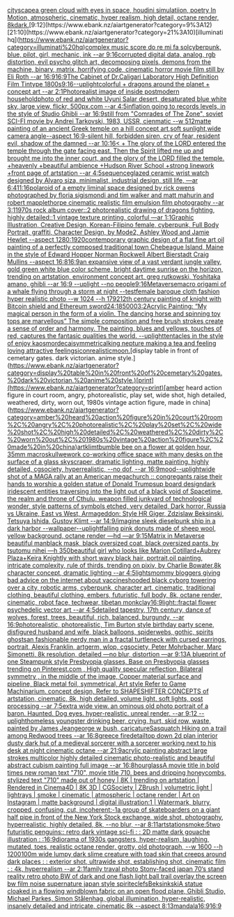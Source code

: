 [cityscape](https://www.ebank.nz/aiartgenerator?category=cityscape)[a green cloud with eyes in space, houdini simulatiion, poetry In Motion, atmospheric, cinematic, hyper realism, high detail, octane render, 8k](https://www.ebank.nz/aiartgenerator?category=a%20green%20cloud%20with%20eyes%20in%20space%2C%20houdini%20simulatiion%2C%20poetry%20In%20Motion%2C%20atmospheric%2C%20cinematic%2C%20hyper%20realism%2C%20high%20detail%2C%20octane%20render%2C%208k)[dark.](https://www.ebank.nz/aiartgenerator?category=dark.)[9:12](https://www.ebank.nz/aiartgenerator?category=9%3A12)[21:10](https://www.ebank.nz/aiartgenerator?category=21%3A10)[illuminati hq](https://www.ebank.nz/aiartgenerator?category=illuminati%20hq)[complex music score do re mi fa sol](https://www.ebank.nz/aiartgenerator?category=complex%20music%20score%20do%20re%20mi%20fa%20sol)[cyberpunk, blue, pilot, girl, mechanic, ink --ar 9:16](https://www.ebank.nz/aiartgenerator?category=cyberpunk%2C%20blue%2C%20pilot%2C%20girl%2C%20mechanic%2C%20ink%20--ar%209%3A16)[corrupted digital data, analog, rgb distortion, evil psycho glitch art, decomposing pixels, demons from the machine, binary, matrix, horrifying code, cinematic horror movie film still by Eli Roth  --ar 16:9](https://www.ebank.nz/aiartgenerator?category=corrupted%20digital%20data%2C%20analog%2C%20rgb%20distortion%2C%20evil%20psycho%20glitch%20art%2C%20decomposing%20pixels%2C%20demons%20from%20the%20machine%2C%20binary%2C%20matrix%2C%20horrifying%20code%2C%20cinematic%20horror%20movie%20film%20still%20by%20Eli%20Roth%20%20--ar%2016%3A9)[16:9](https://www.ebank.nz/aiartgenerator?category=16%3A9)[The Cabinet of Dr.Caligari Laboratory High Definition Film Tintype 1800s](https://www.ebank.nz/aiartgenerator?category=The%20Cabinet%20of%20Dr.Caligari%20Laboratory%20High%20Definition%20Film%20Tintype%201800s)[9:16](https://www.ebank.nz/aiartgenerator?category=9%3A16)[--uplight](https://www.ebank.nz/aiartgenerator?category=--uplight)[colorful + dragons around the planet + concept art --ar 2:1](https://www.ebank.nz/aiartgenerator?category=colorful%20%2B%20dragons%20around%20the%20planet%20%2B%20concept%20art%20--ar%202%3A1)[Photorealist image of inside postmodern household](https://www.ebank.nz/aiartgenerator?category=Photorealist%20image%20of%20inside%20postmodern%20household)[photo of red and white Uyuni Salar desert, desaturated blue white sky, large view, flickr, 500px.com --ar 4:5](https://www.ebank.nz/aiartgenerator?category=photo%20of%20red%20and%20white%20Uyuni%20Salar%20desert%2C%20desaturated%20blue%20white%20sky%2C%20large%20view%2C%20flickr%2C%20500px.com%20--ar%204%3A5)[inflation going to records levels, in the style of Studio Ghibli --ar 16:9](https://www.ebank.nz/aiartgenerator?category=inflation%20going%20to%20records%20levels%2C%20in%20the%20style%20of%20Studio%20Ghibli%20--ar%2016%3A9)[still from "Comrades of The Zone", soviet SCI-FI movie by Andrei Tarkovski, 1983, USSR, cienmatic --w 512](https://www.ebank.nz/aiartgenerator?category=still%20from%20%22Comrades%20of%20The%20Zone%22%2C%20soviet%20SCI-FI%20movie%20by%20Andrei%20Tarkovski%2C%201983%2C%20USSR%2C%20cienmatic%20--w%20512)[matte painting of an ancient Greek temple on a hill concept art,soft sunlight,wide camera angle--aspect 16:9-](https://www.ebank.nz/aiartgenerator?category=matte%20painting%20of%20an%20ancient%20Greek%20temple%20on%20a%20hill%20concept%20art%2Csoft%20sunlight%2Cwide%20camera%20angle--aspect%2016%3A9-)[silent hill, forbidden siren, cry of fear, resident evil, shadow of the damned --ar 10:16](https://www.ebank.nz/aiartgenerator?category=silent%20hill%2C%20forbidden%20siren%2C%20cry%20of%20fear%2C%20resident%20evil%2C%20shadow%20of%20the%20damned%20--ar%2010%3A16)[< + The glory of the LORD entered the temple through the gate facing east. Then the Spirit lifted me up and brought me into the inner court, and the glory of the LORD filled the temple. +heavenly +beautiful ambience +Hudson River School +strong linework +front page of artstation --ar 4:5](https://www.ebank.nz/aiartgenerator?category=%3C%20%2B%20The%20glory%20of%20the%20LORD%20entered%20the%20temple%20through%20the%20gate%20facing%20east.%20Then%20the%20Spirit%20lifted%20me%20up%20and%20brought%20me%20into%20the%20inner%20court%2C%20and%20the%20glory%20of%20the%20LORD%20filled%20the%20temple.%20%2Bheavenly%20%2Bbeautiful%20ambience%20%2BHudson%20River%20School%20%2Bstrong%20linework%20%2Bfront%20page%20of%20artstation%20--ar%204%3A5)[sequence](https://www.ebank.nz/aiartgenerator?category=sequence)[glazed ceramic wrist watch designed by Alvaro siza, minimalist, industrial design, still life, —ar 6:4](https://www.ebank.nz/aiartgenerator?category=glazed%20ceramic%20wrist%20watch%20designed%20by%20Alvaro%20siza%2C%20minimalist%2C%20industrial%20design%2C%20still%20life%2C%20%E2%80%94ar%206%3A4)[11:16](https://www.ebank.nz/aiartgenerator?category=11%3A16)[polaroid of a empty liminal space designed by rick owens photographed by floria sigismondi and tim walker  and matt mahurin and robert mapplethorpe cinematic realistic film emulsion film photography --ar 3:1](https://www.ebank.nz/aiartgenerator?category=polaroid%20of%20a%20empty%20liminal%20space%20designed%20by%20rick%20owens%20photographed%20by%20floria%20sigismondi%20and%20tim%20walker%20%20and%20matt%20mahurin%20and%20robert%20mapplethorpe%20cinematic%20realistic%20film%20emulsion%20film%20photography%20--ar%203%3A1)[1970s rock album cover::2 photorealistic drawing of dragons fighting, highly detailed::1 vintage texture printing, colorful —ar 1:1](https://www.ebank.nz/aiartgenerator?category=1970s%20rock%20album%20cover%3A%3A2%20photorealistic%20drawing%20of%20dragons%20fighting%2C%20highly%20detailed%3A%3A1%20vintage%20texture%20printing%2C%20colorful%20%E2%80%94ar%201%3A1)[Graphic Illustration, Creative Design, Korean-Filipino female, cyberpunk, Full Body Portrait, graffiti, Character Design, by Mode2, Ashley Wood and Jamie Hewlet --aspect 1280:1920](https://www.ebank.nz/aiartgenerator?category=Graphic%20Illustration%2C%20Creative%20Design%2C%20Korean-Filipino%20female%2C%20cyberpunk%2C%20Full%20Body%20Portrait%2C%20graffiti%2C%20Character%20Design%2C%20by%20Mode2%2C%20Ashley%20Wood%20and%20Jamie%20Hewlet%20--aspect%201280%3A1920)[contemporary graphic design of a flat fine art oil painting of a perfectly composed traditional town Chebeague Island, Maine in the style of Edward Hopper Norman Rockwell Albert Bierstadt Craig Mullins --aspect 16:8](https://www.ebank.nz/aiartgenerator?category=contemporary%20graphic%20design%20of%20a%20flat%20fine%20art%20oil%20painting%20of%20a%20perfectly%20composed%20traditional%20town%20Chebeague%20Island%2C%20Maine%20in%20the%20style%20of%20Edward%20Hopper%20Norman%20Rockwell%20Albert%20Bierstadt%20Craig%20Mullins%20--aspect%2016%3A8)[16:9](https://www.ebank.nz/aiartgenerator?category=16%3A9)[an expansive view of a vast verdant jungle valley, gold green white blue color scheme, bright daytime sunrise on the horizon, trending on artstation, environment concept art, greg rutkowski, Yoshitaka amano, ghibli --ar 16:9 --uplight --no people](https://www.ebank.nz/aiartgenerator?category=an%20expansive%20view%20of%20a%20vast%20verdant%20jungle%20valley%2C%20gold%20green%20white%20blue%20color%20scheme%2C%20bright%20daytime%20sunrise%20on%20the%20horizon%2C%20trending%20on%20artstation%2C%20environment%20concept%20art%2C%20greg%20rutkowski%2C%20Yoshitaka%20amano%2C%20ghibli%20--ar%2016%3A9%20--uplight%20--no%20people)[9:16](https://www.ebank.nz/aiartgenerator?category=9%3A16)[Metaverse](https://www.ebank.nz/aiartgenerator?category=Metaverse)[macro origami of a whale flying through a storm at night --test](https://www.ebank.nz/aiartgenerator?category=macro%20origami%20of%20a%20whale%20flying%20through%20a%20storm%20at%20night%20--test)[female baroque cloth fashion hyper realistic photo  --w 1024 --h 1792](https://www.ebank.nz/aiartgenerator?category=female%20baroque%20cloth%20fashion%20hyper%20realistic%20photo%20%20--w%201024%20--h%201792)[12th century painting of knight with Bitcoin shield and Ethereum sword](https://www.ebank.nz/aiartgenerator?category=12th%20century%20painting%20of%20knight%20with%20Bitcoin%20shield%20and%20Ethereum%20sword)[24:18](https://www.ebank.nz/aiartgenerator?category=24%3A18)[5000](https://www.ebank.nz/aiartgenerator?category=5000)[3:2](https://www.ebank.nz/aiartgenerator?category=3%3A2)[Acrylic Painting: “My magical person in the form of a violin. The dancing horse and spinning toy tops are marvellous” The simple composition and free brush strokes create a sense of order and harmony. The painting, blues and yellows, touches of red, captures the fantasic qualities the world. --uplight](https://www.ebank.nz/aiartgenerator?category=Acrylic%20Painting%3A%20%E2%80%9CMy%20magical%20person%20in%20the%20form%20of%20a%20violin.%20The%20dancing%20horse%20and%20spinning%20toy%20tops%20are%20marvellous%E2%80%9D%20The%20simple%20composition%20and%20free%20brush%20strokes%20create%20a%20sense%20of%20order%20and%20harmony.%20The%20painting%2C%20blues%20and%20yellows%2C%20touches%20of%20red%2C%20captures%20the%20fantasic%20qualities%20the%20world.%20--uplight)[tentacles in the style of enjoy kaos](https://www.ebank.nz/aiartgenerator?category=tentacles%20in%20the%20style%20of%20enjoy%20kaos)[mordecai](https://www.ebank.nz/aiartgenerator?category=mordecai)[symmetrical](https://www.ebank.nz/aiartgenerator?category=symmetrical)[king nepture making a tea and feeling loving attractive feelings](https://www.ebank.nz/aiartgenerator?category=king%20nepture%20making%20a%20tea%20and%20feeling%20loving%20attractive%20feelings)[icon](https://www.ebank.nz/aiartgenerator?category=icon)[realistic](https://www.ebank.nz/aiartgenerator?category=realistic)[moon.](https://www.ebank.nz/aiartgenerator?category=moon.)[display table in front of cemetary gates. dark victorian. anime style.](https://www.ebank.nz/aiartgenerator?category=display%20table%20in%20front%20of%20cemetary%20gates.%20dark%20victorian.%20anime%20style.)[print](https://www.ebank.nz/aiartgenerator?category=print)[amber heard action figure in court room, angry, photorealistic, play set, wide shot, high detailed, weathered, dirty, worn out, 1980s vintage action figure, made in china](https://www.ebank.nz/aiartgenerator?category=amber%20heard%20action%20figure%20in%20court%20room%2C%20angry%2C%20photorealistic%2C%20play%20set%2C%20wide%20shot%2C%20high%20detailed%2C%20weathered%2C%20dirty%2C%20worn%20out%2C%201980s%20vintage%20action%20figure%2C%20made%20in%20china)[art](https://www.ebank.nz/aiartgenerator?category=art)[klimt](https://www.ebank.nz/aiartgenerator?category=klimt)[bumble bee on a flower at golden hour, 35mm macro](https://www.ebank.nz/aiartgenerator?category=bumble%20bee%20on%20a%20flower%20at%20golden%20hour%2C%2035mm%20macro)[skull](https://www.ebank.nz/aiartgenerator?category=skull)[wework co-working office space with many desks on the surface of a glass skyscraper,  dramatic lighting, matte painting, highly detailed, cgsociety, hyperrealistic, --no dof, --ar 16:9](https://www.ebank.nz/aiartgenerator?category=wework%20co-working%20office%20space%20with%20many%20desks%20on%20the%20surface%20of%20a%20glass%20skyscraper%2C%20%20dramatic%20lighting%2C%20matte%20painting%2C%20highly%20detailed%2C%20cgsociety%2C%20hyperrealistic%2C%20--no%20dof%2C%20--ar%2016%3A9)[mood](https://www.ebank.nz/aiartgenerator?category=mood)[--uplight](https://www.ebank.nz/aiartgenerator?category=--uplight)[wide shot of a MAGA rally at an American megachurch :: congregants raise their hands to worship a golden statue of Donald Trump](https://www.ebank.nz/aiartgenerator?category=wide%20shot%20of%20a%20MAGA%20rally%20at%20an%20American%20megachurch%20%3A%3A%20congregants%20raise%20their%20hands%20to%20worship%20a%20golden%20statue%20of%20Donald%20Trump)[sup board design](https://www.ebank.nz/aiartgenerator?category=sup%20board%20design)[dark iridescent entities traversing into the light out of a black void of Spacetime, the realm and throne of Cthulu, weapon filled junkyard of technological wonder, style patterns of symbols etched, very detailed, Dark horror, Russia vs Ukraine, East vs West, Armageddon: Style HR Giger, Zdzislaw Beksinski, Tetsuya Ishida, Gustov Klimt --ar 14:9](https://www.ebank.nz/aiartgenerator?category=dark%20iridescent%20entities%20traversing%20into%20the%20light%20out%20of%20a%20black%20void%20of%20Spacetime%2C%20the%20realm%20and%20throne%20of%20Cthulu%2C%20weapon%20filled%20junkyard%20of%20technological%20wonder%2C%20style%20patterns%20of%20symbols%20etched%2C%20very%20detailed%2C%20Dark%20horror%2C%20Russia%20vs%20Ukraine%2C%20East%20vs%20West%2C%20Armageddon%3A%20Style%20HR%20Giger%2C%20Zdzislaw%20Beksinski%2C%20Tetsuya%20Ishida%2C%20Gustov%20Klimt%20--ar%2014%3A9)[/imagine sleek dieselpunk ship in a dark harbor --wallpaper](https://www.ebank.nz/aiartgenerator?category=/imagine%20sleek%20dieselpunk%20ship%20in%20a%20dark%20harbor%20--wallpaper)[--uplight](https://www.ebank.nz/aiartgenerator?category=--uplight)[falling pink donuts made of sheep wool, yellow background, octane render —hd —ar 9:15](https://www.ebank.nz/aiartgenerator?category=falling%20pink%20donuts%20made%20of%20sheep%20wool%2C%20yellow%20background%2C%20octane%20render%20%E2%80%94hd%20%E2%80%94ar%209%3A15)[Matrix in Metaverse beautiful man](https://www.ebank.nz/aiartgenerator?category=Matrix%20in%20Metaverse%20beautiful%20man)[black mask, black oversized coat, black oversized pants, by tsutomu nihei —h 350](https://www.ebank.nz/aiartgenerator?category=black%20mask%2C%20black%20oversized%20coat%2C%20black%20oversized%20pants%2C%20by%20tsutomu%20nihei%20%E2%80%94h%20350)[beautiful girl who looks like Marion Cotillard+Aubrey Plaza+Keira Knightly with short wavy black hair, portrait,oil painting, intricate complexity, rule of thirds, trending on pixiv, by Charlie Bowater,8k character concept, dramatic lighting --ar 4:5](https://www.ebank.nz/aiartgenerator?category=beautiful%20girl%20who%20looks%20like%20Marion%20Cotillard%2BAubrey%20Plaza%2BKeira%20Knightly%20with%20short%20wavy%20black%20hair%2C%20portrait%2Coil%20painting%2C%20intricate%20complexity%2C%20rule%20of%20thirds%2C%20trending%20on%20pixiv%2C%20by%20Charlie%20Bowater%2C8k%20character%20concept%2C%20dramatic%20lighting%20--ar%204%3A5)[lights](https://www.ebank.nz/aiartgenerator?category=lights)[mommy bloggers giving bad advice on the internet about vaccines](https://www.ebank.nz/aiartgenerator?category=mommy%20bloggers%20giving%20bad%20advice%20on%20the%20internet%20about%20vaccines)[hooded black cyborg towering over a city, robotic arms, cyberpunk, character art, cinematic, traditional clothing, beautiful clothing, embers, futuristic, full body, 8k, octane render, cinematic, robot face, techwear, tibetan monk](https://www.ebank.nz/aiartgenerator?category=hooded%20black%20cyborg%20towering%20over%20a%20city%2C%20robotic%20arms%2C%20cyberpunk%2C%20character%20art%2C%20cinematic%2C%20traditional%20clothing%2C%20beautiful%20clothing%2C%20embers%2C%20futuristic%2C%20full%20body%2C%208k%2C%20octane%20render%2C%20cinematic%2C%20robot%20face%2C%20techwear%2C%20tibetan%20monk)[clay](https://www.ebank.nz/aiartgenerator?category=clay)[16:9](https://www.ebank.nz/aiartgenerator?category=16%3A9)[light::](https://www.ebank.nz/aiartgenerator?category=light%3A%3A)[fractal flower psychedelic vector art --ar 4:5](https://www.ebank.nz/aiartgenerator?category=fractal%20flower%20psychedelic%20vector%20art%20--ar%204%3A5)[detailed tapestry, 17th century, dance of wolves, forest, trees, beautiful, rich, balanced, burgundy, --ar 16:9](https://www.ebank.nz/aiartgenerator?category=detailed%20tapestry%2C%2017th%20century%2C%20dance%20of%20wolves%2C%20forest%2C%20trees%2C%20beautiful%2C%20rich%2C%20balanced%2C%20burgundy%2C%20--ar%2016%3A9)[photorealistic, photorealistic, Tim Burton style birthday party scene, disfigured husband and wife, black balloons, spiderwebs, gothic, spirits ghosts](https://www.ebank.nz/aiartgenerator?category=photorealistic%2C%20photorealistic%2C%20Tim%20Burton%20style%20birthday%20party%20scene%2C%20disfigured%20husband%20and%20wife%2C%20black%20balloons%2C%20spiderwebs%2C%20gothic%2C%20spirits%20ghosts)[an fashionable nerdy man in a fractal turtleneck with cursed earrings, portrait, Alexis Franklin, artgerm, wlop, cgsociety, Peter Mohrbacher, Marc Simonetti, 8k resolution, detailed —no blur, distortion —ar 9:13](https://www.ebank.nz/aiartgenerator?category=an%20fashionable%20nerdy%20man%20in%20a%20fractal%20turtleneck%20with%20cursed%20earrings%2C%20portrait%2C%20Alexis%20Franklin%2C%20artgerm%2C%20wlop%2C%20cgsociety%2C%20Peter%20Mohrbacher%2C%20Marc%20Simonetti%2C%208k%20resolution%2C%20detailed%20%E2%80%94no%20blur%2C%20distortion%20%E2%80%94ar%209%3A13)[A blueprint of one Steampunk style Presbyopia glasses, Base on Presbyopia glasses trending on Pinterest.com , High quality specular reflection, Bilateral symmetry ,  in the middle of the image, Copper material surface and pipeline,  Black metal foil, symmetrical,  Art style Refer to Game Machinarium.  concept design, Refer to SHAPESHIFTER CONCEPTS  of artstation, cinematic,  8k, high detailed,  volume light,  soft lights,  post processing    --ar 7:5](https://www.ebank.nz/aiartgenerator?category=A%20blueprint%20of%20one%20Steampunk%20style%20Presbyopia%20glasses%2C%20Base%20on%20Presbyopia%20glasses%20trending%20on%20Pinterest.com%20%2C%20High%20quality%20specular%20reflection%2C%20Bilateral%20symmetry%20%2C%20%20in%20the%20middle%20of%20the%20image%2C%20Copper%20material%20surface%20and%20pipeline%2C%20%20Black%20metal%20foil%2C%20symmetrical%2C%20%20Art%20style%20Refer%20to%20Game%20Machinarium.%20%20concept%20design%2C%20Refer%20to%20SHAPESHIFTER%20CONCEPTS%20%20of%20artstation%2C%20cinematic%2C%20%208k%2C%20high%20detailed%2C%20%20volume%20light%2C%20%20soft%20lights%2C%20%20post%20processing%20%20%20%20--ar%207%3A5)[extra wide view. an ominous old photo portrait of a baron. Haunted. Dog eyes. hyper-realistic. unreal render. --ar 9:12 --uplight](https://www.ebank.nz/aiartgenerator?category=extra%20wide%20view.%20an%20ominous%20old%20photo%20portrait%20of%20a%20baron.%20Haunted.%20Dog%20eyes.%20hyper-realistic.%20unreal%20render.%20--ar%209%3A12%20--uplight)[homeless youngster drinking beer, crying, hurt, skid row, waste, painted by James Jean](https://www.ebank.nz/aiartgenerator?category=homeless%20youngster%20drinking%20beer%2C%20crying%2C%20hurt%2C%20skid%20row%2C%20waste%2C%20painted%20by%20James%20Jean)[george w bush, caricature](https://www.ebank.nz/aiartgenerator?category=george%20w%20bush%2C%20caricature)[Sasquatch Hiking on a trail among Redwood trees --ar 16:8](https://www.ebank.nz/aiartgenerator?category=Sasquatch%20Hiking%20on%20a%20trail%20among%20Redwood%20trees%20--ar%2016%3A8)[greece fire](https://www.ebank.nz/aiartgenerator?category=greece%20fire)[detail](https://www.ebank.nz/aiartgenerator?category=detail)[top down 2d plan interior dusty dark hut of a medieval sorcerer with a sorcerer working next to his desk at night cinematic octane --ar 21:9](https://www.ebank.nz/aiartgenerator?category=top%20down%202d%20plan%20interior%20dusty%20dark%20hut%20of%20a%20medieval%20sorcerer%20with%20a%20sorcerer%20working%20next%20to%20his%20desk%20at%20night%20cinematic%20octane%20--ar%2021%3A9)[acrylic painting abstract large strokes multicolor highly detailed cinematic photo-realistic and beautiful abstract cubism painting full image --ar 16:8](https://www.ebank.nz/aiartgenerator?category=acrylic%20painting%20abstract%20large%20strokes%20multicolor%20highly%20detailed%20cinematic%20photo-realistic%20and%20beautiful%20abstract%20cubism%20painting%20full%20image%20--ar%2016%3A8)[hourglass](https://www.ebank.nz/aiartgenerator?category=hourglass)[A movie  title in bold times new roman text "710", movie title 710, bees and dripping honeycombs, stylized text "710" made out of honey | 8K | trending on artstation | Rendered in Cinema4D | 8K 3D | CGSociety | ZBrush | volumetric light | lightrays | smoke | cinematic | atmospheric | octane render | Art on Instagram | matte background | digital illustration:1 | Watermark, blurry, cropped, confusing, cut, incoherent:-1](https://www.ebank.nz/aiartgenerator?category=A%20movie%20%20title%20in%20bold%20times%20new%20roman%20text%20%22710%22%2C%20movie%20title%20710%2C%20bees%20and%20dripping%20honeycombs%2C%20stylized%20text%20%22710%22%20made%20out%20of%20honey%20%7C%208K%20%7C%20trending%20on%20artstation%20%7C%20Rendered%20in%20Cinema4D%20%7C%208K%203D%20%7C%20CGSociety%20%7C%20ZBrush%20%7C%20volumetric%20light%20%7C%20lightrays%20%7C%20smoke%20%7C%20cinematic%20%7C%20atmospheric%20%7C%20octane%20render%20%7C%20Art%20on%20Instagram%20%7C%20matte%20background%20%7C%20digital%20illustration%3A1%20%7C%20Watermark%2C%20blurry%2C%20cropped%2C%20confusing%2C%20cut%2C%20incoherent%3A-1)[a group of skateboarders on a giant half pipe in front of the New York Stock exchange, wide shot, photography, hyperrealistic, highly detailed, 8k, --no blur, --ar 8:11](https://www.ebank.nz/aiartgenerator?category=a%20group%20of%20skateboarders%20on%20a%20giant%20half%20pipe%20in%20front%20of%20the%20New%20York%20Stock%20exchange%2C%20wide%20shot%2C%20photography%2C%20hyperrealistic%2C%20highly%20detailed%2C%208k%2C%20--no%20blur%2C%20--ar%208%3A11)[artstation](https://www.ebank.nz/aiartgenerator?category=artstation)[smoke:5](https://www.ebank.nz/aiartgenerator?category=smoke%3A5)[two futuristic penguins:: retro dark vintage sci-fi : : 2D matte dark gouache illustration : :](https://www.ebank.nz/aiartgenerator?category=two%20futuristic%20penguins%3A%3A%20retro%20dark%20vintage%20sci-fi%20%3A%20%3A%202D%20matte%20dark%20gouache%20illustration%20%3A%20%3A)[16:9](https://www.ebank.nz/aiartgenerator?category=16%3A9)[diorama of 1930s gangsters, hyper-realism, laughing, mutated, toes, realistic octane render, grotty, old photograph, --w 1600 --h 1200](https://www.ebank.nz/aiartgenerator?category=diorama%20of%201930s%20gangsters%2C%20hyper-realism%2C%20laughing%2C%20mutated%2C%20toes%2C%20realistic%20octane%20render%2C%20grotty%2C%20old%20photograph%2C%20--w%201600%20--h%201200)[100m wide lumpy dark slime creature with toad skin that creeps around dark places  : : exterior shot, ultrawide shot, establishing shot, cinematic film : : 4k, hyperrealism --ar 2:1](https://www.ebank.nz/aiartgenerator?category=100m%20wide%20lumpy%20dark%20slime%20creature%20with%20toad%20skin%20that%20creeps%20around%20dark%20places%20%20%3A%20%3A%20exterior%20shot%2C%20ultrawide%20shot%2C%20establishing%20shot%2C%20cinematic%20film%20%3A%20%3A%204k%2C%20hyperrealism%20--ar%202%3A1)[family traval photo Stony-faced japan 70‘s stand reality retro photo BW of dark and one flash light ball trail overlay the screen bw film noise supernature japan style  spirite](https://www.ebank.nz/aiartgenerator?category=family%20traval%20photo%20Stony-faced%20japan%2070%E2%80%98s%20stand%20reality%20retro%20photo%20BW%20of%20dark%20and%20one%20flash%20light%20ball%20trail%20overlay%20the%20screen%20bw%20film%20noise%20supernature%20japan%20style%20%20spirite)[clefs](https://www.ebank.nz/aiartgenerator?category=clefs)[Beksinkski](https://www.ebank.nz/aiartgenerator?category=Beksinkski)[A statue cloaked in a flowing windblown fabric on an open flood plane, Ghibli Studio, Michael Parkes, Simon Stålenhag, global illumination, hyper-realistic, insanely detailed and intricate, cinematic 8k --aspect 8:13](https://www.ebank.nz/aiartgenerator?category=A%20statue%20cloaked%20in%20a%20flowing%20windblown%20fabric%20on%20an%20open%20flood%20plane%2C%20Ghibli%20Studio%2C%20Michael%20Parkes%2C%20Simon%20St%C3%A5lenhag%2C%20global%20illumination%2C%20hyper-realistic%2C%20insanely%20detailed%20and%20intricate%2C%20cinematic%208k%20--aspect%208%3A13)[mandala](https://www.ebank.nz/aiartgenerator?category=mandala)[16:9](https://www.ebank.nz/aiartgenerator?category=16%3A9)[16:9](https://www.ebank.nz/aiartgenerator?category=16%3A9)